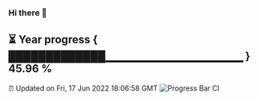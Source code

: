 ### Hi there 👋
⏳ Year progress { █████████████▁▁▁▁▁▁▁▁▁▁▁▁▁▁▁▁▁ } 45.96 %
---
⏰ Updated on Fri, 17 Jun 2022 18:06:58 GMT
![Progress Bar CI](https://github.com/Moyi321/Moyi321/workflows/Progress%20Bar%20CI/badge.svg)

